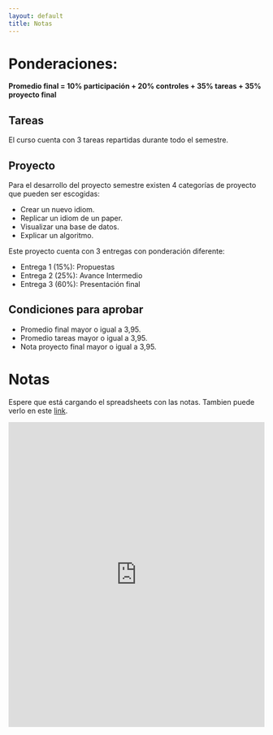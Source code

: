 ```yaml
---
layout: default
title: Notas
---
```

# Ponderaciones:

**Promedio final  = 10% participación + 20% controles + 35% tareas + 35% proyecto final**

## Tareas

El curso cuenta con 3 tareas repartidas durante todo el semestre.

## Proyecto

Para el desarrollo del proyecto semestre existen 4 categorías de proyecto que pueden ser escogidas:

- Crear un nuevo idiom.
- Replicar un idiom de un paper.
- Visualizar una base de datos.
- Explicar un algoritmo.

Este proyecto cuenta con 3 entregas con ponderación diferente:
- Entrega 1 (15%): Propuestas
- Entrega 2 (25%): Avance Intermedio
- Entrega 3 (60%): Presentación final

## Condiciones para aprobar
- Promedio final mayor o igual a 3,95.
- Promedio tareas mayor o igual a 3,95.
- Nota proyecto final mayor o igual a 3,95.

# Notas


Espere que está cargando el spreadsheets con las notas. Tambien puede verlo en este [link](https://docs.google.com/spreadsheets/d/16Vwbku6gyZGjlanp5RlObUlzdAn4RTynlBc7NtVDHFs/edit#gid=0).

<iframe src="https://docs.google.com/spreadsheets/d/e/2PACX-1vQX3gaLvyKLUmbslI8h7RXOqW5TRDvlG6S__8piv0SytTP7BITqN4KWTVI4BbQsfiwC6PJ4KdFMRVcm/pubhtml?widget=true&amp;headers=false"  style="border: 0" width="100%" height="600" frameborder="0" scrolling="no"></iframe>
